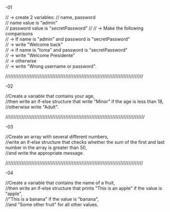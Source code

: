 -01

// -> create 2 variables:
//        name, password  
//            name value is "admin"  
//            password value is "secretPassword" 
//
//    -> Make the following comparisons  
//        -> If name is "admin" and password is "secretPassword"  
//            -> write "Welcome back"  
//        -> if name is "toma" and password is "secretPassword"  
//            -> write "Welcome Presidente"  
//       -> otherwise  
//            -> write "Wrong username or password".

/////////////////////////////////////////////////////////////////////////////////////

-02

//Create a variable that contains your age,  
//then write an if-else structure that write "Minor" if the age is less than 18,  
//otherwise write "Adult".

//////////////////////////////////////////////////////////////////////////////////////

-03

 //Create an array with several different numbers,  
 //write an if-else structure that checks whether the sum of the first and last number in the array is greater than 50,  
 //and write the appropriate message.

 /////////////////////////////////////////////////////////////////////////////////////

 -04

//Create a variable that contains the name of a fruit,  
//then write an if-else structure that prints "This is an apple" if the value is "apple",  
//"This is a banana" if the value is "banana",  
//and "Some other fruit" for all other values.
